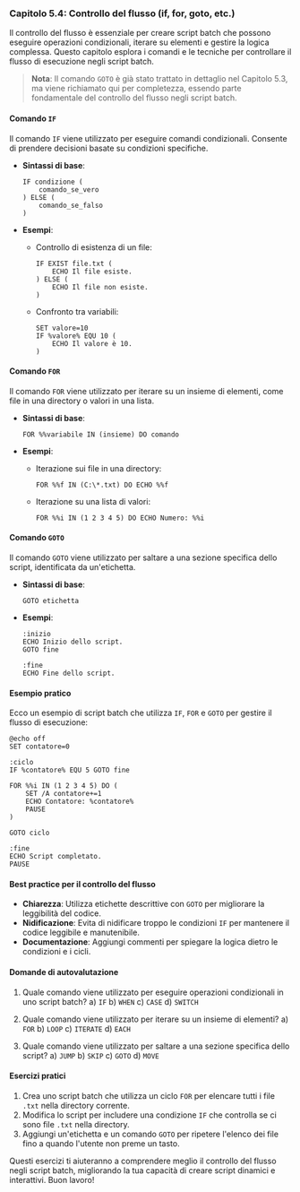 ### Capitolo 5.4: Controllo del flusso (if, for, goto, etc.)

Il controllo del flusso è essenziale per creare script batch che possono eseguire operazioni condizionali, iterare su elementi e gestire la logica complessa. Questo capitolo esplora i comandi e le tecniche per controllare il flusso di esecuzione negli script batch.

> **Nota**: Il comando `GOTO` è già stato trattato in dettaglio nel Capitolo 5.3, ma viene richiamato qui per completezza, essendo parte fondamentale del controllo del flusso negli script batch.

#### Comando `IF`

Il comando `IF` viene utilizzato per eseguire comandi condizionali. Consente di prendere decisioni basate su condizioni specifiche.

- **Sintassi di base**:
  ```batch
  IF condizione (
      comando_se_vero
  ) ELSE (
      comando_se_falso
  )
  ```

- **Esempi**:
  - Controllo di esistenza di un file:
    ```batch
    IF EXIST file.txt (
        ECHO Il file esiste.
    ) ELSE (
        ECHO Il file non esiste.
    )
    ```

  - Confronto tra variabili:
    ```batch
    SET valore=10
    IF %valore% EQU 10 (
        ECHO Il valore è 10.
    )
    ```

#### Comando `FOR`

Il comando `FOR` viene utilizzato per iterare su un insieme di elementi, come file in una directory o valori in una lista.

- **Sintassi di base**:
  ```batch
  FOR %%variabile IN (insieme) DO comando
  ```

- **Esempi**:
  - Iterazione sui file in una directory:
    ```batch
    FOR %%f IN (C:\*.txt) DO ECHO %%f
    ```

  - Iterazione su una lista di valori:
    ```batch
    FOR %%i IN (1 2 3 4 5) DO ECHO Numero: %%i
    ```

#### Comando `GOTO`

Il comando `GOTO` viene utilizzato per saltare a una sezione specifica dello script, identificata da un'etichetta.

- **Sintassi di base**:
  ```batch
  GOTO etichetta
  ```

- **Esempi**:
  ```batch
  :inizio
  ECHO Inizio dello script.
  GOTO fine

  :fine
  ECHO Fine dello script.
  ```

#### Esempio pratico

Ecco un esempio di script batch che utilizza `IF`, `FOR` e `GOTO` per gestire il flusso di esecuzione:

```batch
@echo off
SET contatore=0

:ciclo
IF %contatore% EQU 5 GOTO fine

FOR %%i IN (1 2 3 4 5) DO (
    SET /A contatore+=1
    ECHO Contatore: %contatore%
    PAUSE
)

GOTO ciclo

:fine
ECHO Script completato.
PAUSE
```

#### Best practice per il controllo del flusso

- **Chiarezza**: Utilizza etichette descrittive con `GOTO` per migliorare la leggibilità del codice.
- **Nidificazione**: Evita di nidificare troppo le condizioni `IF` per mantenere il codice leggibile e manutenibile.
- **Documentazione**: Aggiungi commenti per spiegare la logica dietro le condizioni e i cicli.

#### Domande di autovalutazione

1. Quale comando viene utilizzato per eseguire operazioni condizionali in uno script batch?
   a) `IF`
   b) `WHEN`
   c) `CASE`
   d) `SWITCH`

2. Quale comando viene utilizzato per iterare su un insieme di elementi?
   a) `FOR`
   b) `LOOP`
   c) `ITERATE`
   d) `EACH`

3. Quale comando viene utilizzato per saltare a una sezione specifica dello script?
   a) `JUMP`
   b) `SKIP`
   c) `GOTO`
   d) `MOVE`

#### Esercizi pratici

1. Crea uno script batch che utilizza un ciclo `FOR` per elencare tutti i file `.txt` nella directory corrente.
2. Modifica lo script per includere una condizione `IF` che controlla se ci sono file `.txt` nella directory.
3. Aggiungi un'etichetta e un comando `GOTO` per ripetere l'elenco dei file fino a quando l'utente non preme un tasto.

Questi esercizi ti aiuteranno a comprendere meglio il controllo del flusso negli script batch, migliorando la tua capacità di creare script dinamici e interattivi. Buon lavoro!